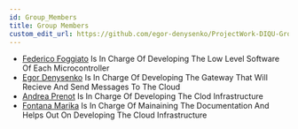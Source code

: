 ```yaml
---
id: Group_Members
title: Group Members
custom_edit_url: https://github.com/egor-denysenko/ProjectWork-DIQU-Group1-2022/docs/docs/Introduction/Group_Members.md
---
```


- [Federico Foggiato](https://github.com/Foggij) Is In Charge Of Developing The Low Level Software Of Each Microcontroller
- [Egor Denysenko](https://github.com/egor-denysenko) Is In Charge Of Developing The Gateway That Will Recieve And Send Messages To The Cloud
- [Andrea Prenot](https://github.com/AndreaPrenot) Is In Charge Of Developing The Clod Infrastructure
- [Fontana Marika](https://github.com/MarikaFontana36) Is In Charge Of Mainaining The Documentation And Helps Out On Developing The Cloud Infrastructure